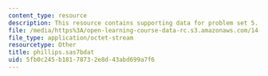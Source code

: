 ```yaml
---
content_type: resource
description: This resource contains supporting data for problem set 5.
file: /media/https%3A/open-learning-course-data-rc.s3.amazonaws.com/14-32-econometrics-spring-2007/5fb0c245b18178732e8d43abd699a7f6_phillips.sas7bdat
file_type: application/octet-stream
resourcetype: Other
title: phillips.sas7bdat
uid: 5fb0c245-b181-7873-2e8d-43abd699a7f6
---
```


